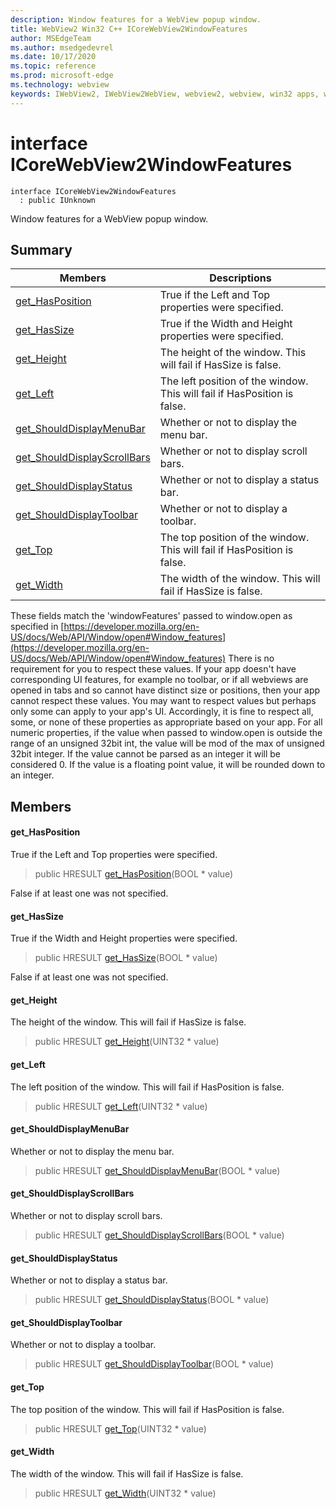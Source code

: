 ```yaml
---
description: Window features for a WebView popup window.
title: WebView2 Win32 C++ ICoreWebView2WindowFeatures
author: MSEdgeTeam
ms.author: msedgedevrel
ms.date: 10/17/2020
ms.topic: reference
ms.prod: microsoft-edge
ms.technology: webview
keywords: IWebView2, IWebView2WebView, webview2, webview, win32 apps, win32, edge, ICoreWebView2, ICoreWebView2Controller, browser control, edge html, ICoreWebView2WindowFeatures
---
```


# interface ICoreWebView2WindowFeatures 

```
interface ICoreWebView2WindowFeatures
  : public IUnknown
```

Window features for a WebView popup window.

## Summary

 Members                        | Descriptions
--------------------------------|---------------------------------------------
[get_HasPosition](#get_hasposition) | True if the Left and Top properties were specified.
[get_HasSize](#get_hassize) | True if the Width and Height properties were specified.
[get_Height](#get_height) | The height of the window. This will fail if HasSize is false.
[get_Left](#get_left) | The left position of the window. This will fail if HasPosition is false.
[get_ShouldDisplayMenuBar](#get_shoulddisplaymenubar) | Whether or not to display the menu bar.
[get_ShouldDisplayScrollBars](#get_shoulddisplayscrollbars) | Whether or not to display scroll bars.
[get_ShouldDisplayStatus](#get_shoulddisplaystatus) | Whether or not to display a status bar.
[get_ShouldDisplayToolbar](#get_shoulddisplaytoolbar) | Whether or not to display a toolbar.
[get_Top](#get_top) | The top position of the window. This will fail if HasPosition is false.
[get_Width](#get_width) | The width of the window. This will fail if HasSize is false.

These fields match the 'windowFeatures' passed to window.open as specified in [https://developer.mozilla.org/en-US/docs/Web/API/Window/open#Window_features](https://developer.mozilla.org/en-US/docs/Web/API/Window/open#Window_features) There is no requirement for you to respect these values. If your app doesn't have corresponding UI features, for example no toolbar, or if all webviews are opened in tabs and so cannot have distinct size or positions, then your app cannot respect these values. You may want to respect values but perhaps only some can apply to your app's UI. Accordingly, it is fine to respect all, some, or none of these properties as appropriate based on your app. For all numeric properties, if the value when passed to window.open is outside the range of an unsigned 32bit int, the value will be mod of the max of unsigned 32bit integer. If the value cannot be parsed as an integer it will be considered 0. If the value is a floating point value, it will be rounded down to an integer.

## Members

#### get_HasPosition 

True if the Left and Top properties were specified.

> public HRESULT [get_HasPosition](#get_hasposition)(BOOL * value)

False if at least one was not specified.

#### get_HasSize 

True if the Width and Height properties were specified.

> public HRESULT [get_HasSize](#get_hassize)(BOOL * value)

False if at least one was not specified.

#### get_Height 

The height of the window. This will fail if HasSize is false.

> public HRESULT [get_Height](#get_height)(UINT32 * value)

#### get_Left 

The left position of the window. This will fail if HasPosition is false.

> public HRESULT [get_Left](#get_left)(UINT32 * value)

#### get_ShouldDisplayMenuBar 

Whether or not to display the menu bar.

> public HRESULT [get_ShouldDisplayMenuBar](#get_shoulddisplaymenubar)(BOOL * value)

#### get_ShouldDisplayScrollBars 

Whether or not to display scroll bars.

> public HRESULT [get_ShouldDisplayScrollBars](#get_shoulddisplayscrollbars)(BOOL * value)

#### get_ShouldDisplayStatus 

Whether or not to display a status bar.

> public HRESULT [get_ShouldDisplayStatus](#get_shoulddisplaystatus)(BOOL * value)

#### get_ShouldDisplayToolbar 

Whether or not to display a toolbar.

> public HRESULT [get_ShouldDisplayToolbar](#get_shoulddisplaytoolbar)(BOOL * value)

#### get_Top 

The top position of the window. This will fail if HasPosition is false.

> public HRESULT [get_Top](#get_top)(UINT32 * value)

#### get_Width 

The width of the window. This will fail if HasSize is false.

> public HRESULT [get_Width](#get_width)(UINT32 * value)

